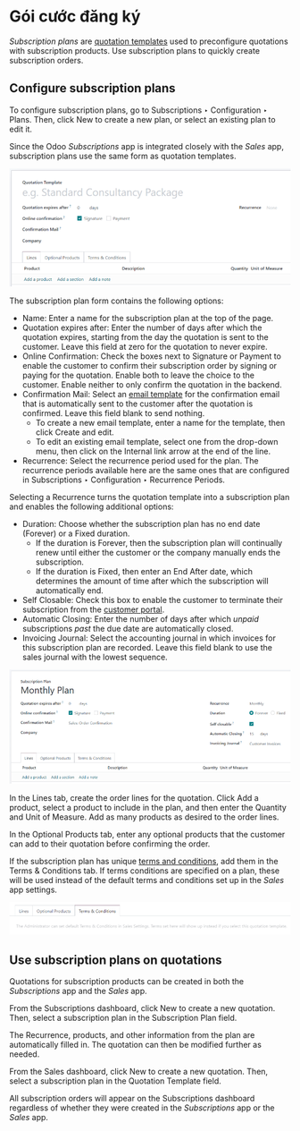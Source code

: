 # Gói cước đăng ký

*Subscription plans* are [quotation templates](applications/sales/sales/send_quotations/quote_template.md) used to preconfigure quotations with
subscription products. Use subscription plans to quickly create subscription orders.

## Configure subscription plans

To configure subscription plans, go to Subscriptions ‣ Configuration ‣ Plans.
Then, click New to create a new plan, or select an existing plan to edit it.

Since the Odoo *Subscriptions* app is integrated closely with the *Sales* app, subscription plans
use the same form as quotation templates.

![Subscription plan (quotation template) configuration form.](../../../.gitbook/assets/subplan-quotation-template.png)

The subscription plan form contains the following options:

- Name: Enter a name for the subscription plan at the top of the page.
- Quotation expires after: Enter the number of days after which the quotation expires,
  starting from the day the quotation is sent to the customer. Leave this field at zero for the
  quotation to never expire.
- Online Confirmation: Check the boxes next to Signature or
  Payment to enable the customer to confirm their subscription order by signing or
  paying for the quotation. Enable both to leave the choice to the customer. Enable neither to only
  confirm the quotation in the backend.
- Confirmation Mail: Select an [email template](applications/general/companies/email_template.md) for the confirmation email that is
  automatically sent to the customer after the quotation is confirmed. Leave this field blank to
  send nothing.
  - To create a new email template, enter a name for the template, then click Create and
    edit.
  - To edit an existing email template, select one from the drop-down menu, then click on the
    Internal link arrow at the end of the line.
- Recurrence: Select the recurrence period used for the plan. The recurrence periods
  available here are the same ones that are configured in Subscriptions ‣
  Configuration ‣ Recurrence Periods.

Selecting a Recurrence turns the quotation template into a subscription plan and enables
the following additional options:

- Duration: Choose whether the subscription plan has no end date (Forever)
  or a Fixed duration.
  - If the duration is Forever, then the subscription plan will continually renew until
    either the customer or the company manually ends the subscription.
  - If the duration is Fixed, then enter an End After date, which determines
    the amount of time after which the subscription will automatically end.
- Self Closable: Check this box to enable the customer to terminate their subscription
  from the [customer portal](applications/websites/ecommerce/customer_accounts.md).
- Automatic Closing: Enter the number of days after which *unpaid* subscriptions *past*
  the due date are automatically closed.
- Invoicing Journal: Select the accounting journal in which invoices for this
  subscription plan are recorded. Leave this field blank to use the sales journal with the lowest
  sequence.

![Subscription plan with Recurrence selected.](../../../.gitbook/assets/subplan-recurrence.png)

In the Lines tab, create the order lines for the quotation. Click Add a
product, select a product to include in the plan, and then enter the Quantity and
Unit of Measure. Add as many products as desired to the order lines.

In the Optional Products tab, enter any optional products that the customer can add to
their quotation before confirming the order.

If the subscription plan has unique [terms and conditions](applications/finance/accounting/customer_invoices/terms_conditions.md), add them in the
Terms & Conditions tab. If terms conditions are specified on a plan, these will be used
instead of the default terms and conditions set up in the *Sales* app settings.

![Subscription plan Terms & Conditions tab.](../../../.gitbook/assets/subplan-terms-conditions.png)

## Use subscription plans on quotations

Quotations for subscription products can be created in both the *Subscriptions* app and the *Sales*
app.

From the Subscriptions dashboard, click New to create a new quotation. Then,
select a subscription plan in the Subscription Plan field.

The Recurrence, products, and other information from the plan are automatically filled
in. The quotation can then be modified further as needed.

From the Sales dashboard, click New to create a new quotation. Then, select
a subscription plan in the Quotation Template field.

All subscription orders will appear on the Subscriptions dashboard regardless of whether
they were created in the *Subscriptions* app or the *Sales* app.
